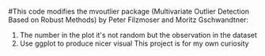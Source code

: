 #This code modifies the mvoutlier package (Multivariate Outlier Detection Based on Robust Methods) by Peter Filzmoser and Moritz Gschwandtner:
1) The number in the plot it's not random but the observation in the dataset
2) Use ggplot to produce nicer visual
This project is for my own curiosity
